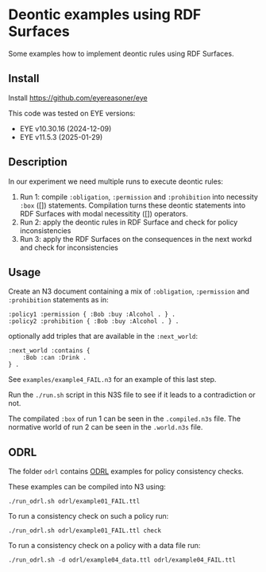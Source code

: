 # Deontic examples using RDF Surfaces

Some examples how to implement deontic rules using RDF Surfaces.

## Install

Install https://github.com/eyereasoner/eye

This code was tested on EYE versions:

- EYE v10.30.16 (2024-12-09)
- EYE v11.5.3 (2025-01-29)

## Description

In our experiment we need multiple runs to execute deontic rules:

1. Run 1: compile `:obligation`, `:permission` and `:prohibition` into necessity `:box` ([]) statements. Compilation turns these deontic statements into RDF Surfaces with modal necessitity ([]) operators.
2. Run 2: apply the deontic rules in RDF Surface and check for policy inconsistencies
3. Run 3: apply the RDF Surfaces on the consequences in the next workd and check for inconsistencies

## Usage

Create an N3 document containing a mix of `:obligation`, `:permission` and `:prohibition` statements as in:

```
:policy1 :permission { :Bob :buy :Alcohol . } .
:policy2 :prohibition { :Bob :buy :Alcohol . } .
```

optionally add triples that are available in the `:next_world`:

```
:next_world :contains {
    :Bob :can :Drink .
} .
```

See `examples/example4_FAIL.n3` for an example of this last step.

Run the `./run.sh` script in this N3S file to see if it leads to a contradiction or not.

The compilated `:box` of run 1 can be seen in the `.compiled.n3s` file. The normative world of run 2 can be seen in the `.world.n3s` file.

## ODRL

The folder `odrl` contains [ODRL](https://www.w3.org/TR/odrl-model/) examples for policy consistency checks.

These examples can be compiled into N3 using:

```
./run_odrl.sh odrl/example01_FAIL.ttl
```

To run a consistency check on such a policy run:

```
./run_odrl.sh odrl/example01_FAIL.ttl check
```

To run a consistency check on a policy with a data file run:

```
./run_odrl.sh -d odrl/example04_data.ttl odrl/example04_FAIL.ttl
```